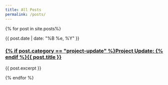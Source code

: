 ```yaml
---
title: All Posts
permalink: /posts/
---
```


{% for post in site.posts%}
<article class="post">
    <time>{{ post.date | date: "%B %e, %Y" }}</time>
    <h3><a href="{{ post.url }}">{% if post.category == "project-update" %}Project Update: {% endif %}{{ post.title }}</a></h3>
    <p>{{ post.excerpt }}</p>
</article>
{% endfor %}
